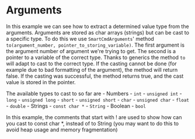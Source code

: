 # Arguments

In this example we can see how to extract a determined value type from the arguments. Arguments are stored as char arrays (strings) but can be cast to a specific type. To do this we use ```SmartCmdArguments```' method ```to(argument_number, pointer_to_storing_variable)```. The first argument is the argument number of argument we're trying to get. The second is a pointer to a variable of the correct type. Thanks to generics the method ```to``` will adapt to cast to the correct type. If the casting cannot be done (for example due to bad formatting of the argument), the method will return false. If the casting was successful, the method returns true, and the cast value is stored in the pointer.

The available types to cast to so far are
    - Numbers
        - ```int```
        - ```unsigned int```
        - ```long```
        - ```unsigned long```
        - ```short```
        - ```unsigned short```
        - ```char```
        - ```unsigned char```
        - ```float```
        - ```double```
    - Strings
        - ```const char *```
        - ```String```
    - Boolean
        - ```bool```

In this example, the comments that start with ! are used to show how can you cast to const char *, instead of to String (you may want to do this to avoid heap usage and memory fragmentation)